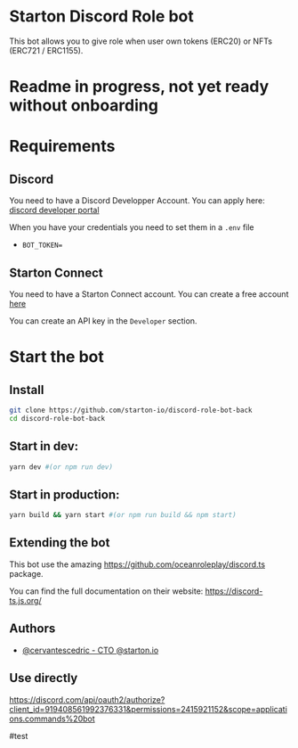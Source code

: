 
# Starton Discord Role bot

This bot allows you to give role when user own tokens (ERC20) or NFTs (ERC721 / ERC1155).

# Readme in progress, not yet ready without onboarding

# Requirements
## Discord
You need to have a Discord Developper Account.
You can apply here: [discord developer portal](https://discord.com/developers/)

When you have your credentials you need to set them in a `.env` file

- `BOT_TOKEN=`



## Starton Connect
You need to have a Starton Connect account.
You can create a free account [here](https://connect.starton.io)

You can create an API key in the `Developer` section.


# Start the bot
## Install

```bash
git clone https://github.com/starton-io/discord-role-bot-back
cd discord-role-bot-back
```

## Start in dev:
```bash
yarn dev #(or npm run dev)
```

## Start in production:
```bash
yarn build && yarn start #(or npm run build && npm start)
```

## Extending the bot
This bot use the amazing https://github.com/oceanroleplay/discord.ts package.

You can find the full documentation on their website: https://discord-ts.js.org/

## Authors

- [@cervantescedric - CTO @starton.io](https://linkedin.com/in/cedriccervantes/)

## Use directly
https://discord.com/api/oauth2/authorize?client_id=919408561992376331&permissions=2415921152&scope=applications.commands%20bot

#test
